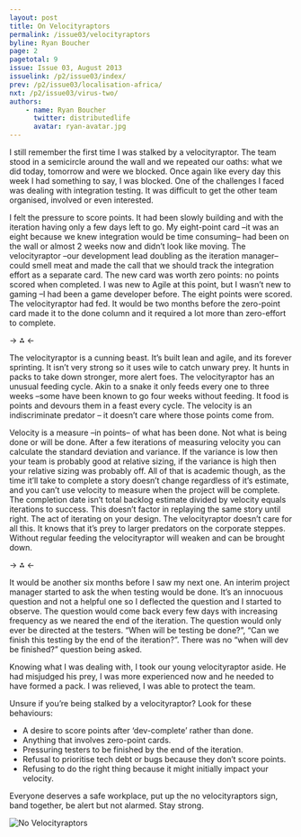```yaml
---
layout: post
title: On Velocityraptors
permalink: /issue03/velocityraptors
byline: Ryan Boucher
page: 2
pagetotal: 9
issue: Issue 03, August 2013
issuelink: /p2/issue03/index/
prev: /p2/issue03/localisation-africa/
nxt: /p2/issue03/virus-two/
authors:
    - name: Ryan Boucher
      twitter: distributedlife
      avatar: ryan-avatar.jpg
---
```

I still remember the first time I was stalked by a velocityraptor. The team stood in a semicircle around the wall and we repeated our oaths: what we did today, tomorrow and were we blocked. Once again like every day this week I had something to say, I was blocked. One of the challenges I faced was dealing with integration testing. It was difficult to get the other team organised, involved or even interested.

I felt the pressure to score points. It had been slowly building and with the iteration having only a few days left to go. My eight-point card –it was an eight because we knew integration would be time consuming– had been on the wall or almost 2 weeks now and didn’t look like moving. The velocityraptor –our development lead doubling as the iteration manager– could smell meat and made the call that we should track the integration effort as a separate card. The new card was worth zero points: no points scored when completed. I was new to Agile at this point, but I wasn’t new to gaming –I had been a game developer before. The eight points were scored. The velocityraptor had fed. It would be two months before the zero-point card made it to the done column and it required a lot more than zero-effort to complete.

-> ⁂ <-

The velocityraptor is a cunning beast. It’s built lean and agile, and its forever sprinting. It isn’t very strong so it uses wile to catch unwary prey. It hunts in packs to take down stronger, more alert foes. The velocityraptor has an unusual feeding cycle. Akin to a snake it only feeds every one to three weeks –some have been known to go four weeks without feeding. It food is points and devours them in a feast every cycle. The velocity is an indiscriminate predator – it doesn’t care where those points come from.

Velocity is a measure –in points– of what has been done. Not what is being done or will be done. After a few iterations of measuring velocity you can calculate the standard deviation and variance. If the variance is low then your team is probably good at relative sizing, if the variance is high then your relative sizing was probably off. All of that is academic though, as the time it’ll take to complete a story doesn’t change regardless of it’s estimate, and you can’t use velocity to measure when the project will be complete. The completion date isn’t total backlog estimate divided by velocity equals iterations to success. This doesn’t factor in replaying the same story until right. The act of iterating on your design. The velocityraptor doesn’t care for all this. It knows that it’s prey to larger predators on the corporate steppes. Without regular feeding the velocityraptor will weaken and can be brought down. 

-> ⁂ <-

It would be another six months before I saw my next one. An interim project manager started to ask the when testing would be done. It’s an innocuous question and not a helpful one so I deflected the question and I started to observe. The question would come back every few days with increasing frequency as we neared the end of the iteration. The question would only ever be directed at the testers. “When will be testing be done?”, “Can we finish this testing by the end of the iteration?”. There was no “when will dev be finished?” question being asked.

Knowing what I was dealing with, I took our young velocityraptor aside. He had misjudged his prey, I was more experienced now and he needed to have formed a pack. I was relieved, I was able to protect the team.

Unsure if you’re being stalked by a velocityraptor? Look for these behaviours:

- A desire to score points after ‘dev-complete’ rather than done.
- Anything that involves zero-point cards.
- Pressuring testers to be finished by the end of the iteration.
- Refusal to prioritise tech debt or bugs because they don’t score points.
- Refusing to do the right thing because it might initially impact your velocity.

Everyone deserves a safe workplace, put up the no velocityraptors sign, band together, be alert but not alarmed. Stay strong.

![No Velocityraptors](/p2/images/velocityraptor/no-velocityraptor.png)
